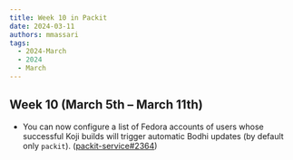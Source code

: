 ```yaml
---
title: Week 10 in Packit
date: 2024-03-11
authors: mmassari
tags:
  - 2024-March
  - 2024
  - March
---
```


## Week 10 (March 5th – March 11th)

- You can now configure a list of Fedora accounts of users whose successful Koji builds will trigger automatic Bodhi updates (by default only `packit`). ([packit-service#2364](https://github.com/packit/packit-service/pull/2364))
